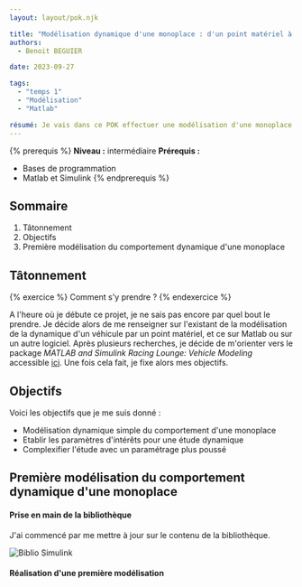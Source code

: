 ```yaml
---
layout: layout/pok.njk

title: "Modélisation dynamique d'une monoplace : d'un point matériel à un modèle simplifié"
authors:
  - Benoit BEGUIER

date: 2023-09-27

tags: 
  - "temps 1"
  - "Modélisation"
  - "Matlab"

résumé: Je vais dans ce POK effectuer une modélisation d'une monoplace. Le but est de commencer par la modélisation la plus simpliste, le point matériel, pour arriver à un modèle plus poussé et permettant de jouer sur plusieurs paramètres qui seront à déterminer.
---
```


{% prerequis %}
**Niveau :** intermédiaire
**Prérequis :**
- Bases de programmation
- Matlab et Simulink
{% endprerequis %}

## Sommaire

1. Tâtonnement
2. Objectifs
3. Première modélisation du comportement dynamique d'une monoplace

## Tâtonnement
{% exercice %}
Comment s'y prendre ?
{% endexercice %}

A l'heure où je débute ce projet, je ne sais pas encore par quel bout le prendre. Je décide alors de me renseigner sur l'existant de la modélisation de la dynamique d'un véhicule par un point matériel, et ce sur Matlab ou sur un autre logiciel. Après plusieurs recherches, je décide de m'orienter vers le package *MATLAB and Simulink Racing Lounge: Vehicle Modeling* accessible [ici](https://fr.mathworks.com/matlabcentral/fileexchange/63823-matlab-and-simulink-racing-lounge-vehicle-modeling). Une fois cela fait, je fixe alors mes objectifs.

## Objectifs
Voici les objectifs que je me suis donné :
- Modélisation dynamique simple du comportement d'une monoplace
- Etablir les paramètres d'intérêts pour une étude dynamique
- Complexifier l'étude avec un paramétrage plus poussé

## Première modélisation du comportement dynamique d'une monoplace
#### Prise en main de la bibliothèque
J'ai commencé par me mettre à jour sur le contenu de la bibliothèque.

![Biblio Simulink](Bibliothèque.png)

#### Réalisation d'une première modélisation

